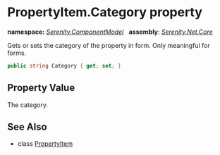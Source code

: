 # PropertyItem.Category property
**namespace:** *[Serenity.ComponentModel](../../README.md#serenity.componentmodel-namespace)*   **assembly**: *[Serenity.Net.Core](../../README.md)*

Gets or sets the category of the property in form. Only meaningful for forms.

```csharp
public string Category { get; set; }
```

## Property Value

The category.

## See Also

* class [PropertyItem](../PropertyItem.md)